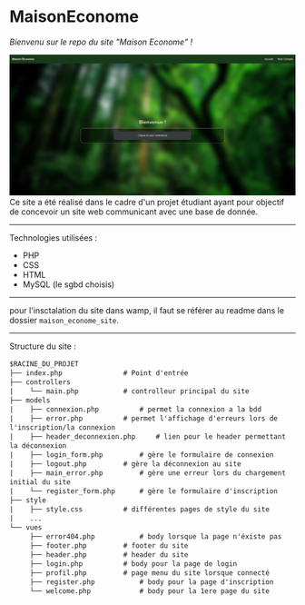 # MaisonEconome
_Bienvenu sur le repo du site "Maison Econome" !_

![image page de bienvenue](https://github.com/doriangilbert/MaisonEconome/blob/main/readme_src/bienvenu_screen.png?raw=true)
Ce site a été réalisé dans le cadre d'un projet étudiant ayant pour objectif de concevoir un site web communicant avec une base de donnée.

---

Technologies utilisées :
- PHP
- CSS
- HTML
- MySQL (le sgbd choisis)

---

pour l'insctalation du site dans wamp, il faut se référer au readme dans le dossier `maison_econome_site`.

---

Structure du site :
```
$RACINE_DU_PROJET
├── index.php				# Point d'entrée
├── controllers
|    └── main.php			# controlleur principal du site
├── models
|    ├── connexion.php			# permet la connexion a la bdd
|    ├── error.php			# permet l'affichage d'erreurs lors de l'inscription/la connexion
|    ├── header_deconnexion.php		# lien pour le header permettant la déconnexion
|    ├── login_form.php			# gère le formulaire de connexion
|    ├── logout.php			# gère la déconnexion au site
|    ├── main_error.php			# gère une erreur lors du chargement initial du site
|    └── register_form.php		# gère le formulaire d'inscription
├── style
|    ├── style.css			# différentes pages de style du site
|    ...
└── vues
     ├── error404.php			# body lorsque la page n'éxiste pas
     ├── footer.php			# footer du site
     ├── header.php			# header du site
     ├── login.php			# body pour la page de login
     ├── profil.php			# page menu du site lorsque connecté
     ├── register.php			# body pour la page d'inscription
     └── welcome.php			# body pour la 1ere page du site
```
